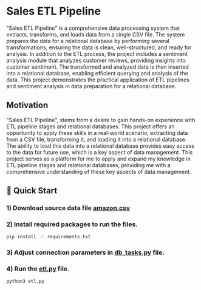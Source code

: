 # Sales ETL Pipeline

"Sales ETL Pipeline" is a comprehensive data processing system that extracts, transforms, and loads data from a single CSV file. The system prepares the data for a relational database by performing several transformations, ensuring the data is clean, well-structured, and ready for analysis. In addition to the ETL process, the project includes a sentiment analysis module that analyzes customer reviews, providing insights into customer sentiment. The transformed and analyzed data is then inserted into a relational database, enabling efficient querying and analysis of the data. This project demonstrates the practical application of ETL pipelines and sentiment analysis in data preparation for a relational database.

## Motivation

"Sales ETL Pipeline", stems from a desire to gain hands-on experience with ETL pipeline stages and relational databases. This project offers an opportunity to apply these skills in a real-world scenario, extracting data from a CSV file, transforming it, and loading it into a relational database. The ability to load this data into a relational database provides easy access to the data for future use, which is a key aspect of data management. This project serves as a platform for me to apply and expand my knowledge in ETL pipeline stages and relational databases, providing me with a comprehensive understanding of these key aspects of data management.

## 🚀 Quick Start

### 1) Download source data file [amazon.csv](https://www.kaggle.com/datasets/karkavelrajaj/amazon-sales-dataset)
### 2) Install required packages to run the files.

```bash
pip install -r requirements.txt
```

### 3) Adjust connection parameters in [db_tasks.py](https://github.com/yasarsultan/salesETL/blob/main/db_tasks.py) file.

### 4) Run the [etl.py](https://github.com/yasarsultan/salesETL/blob/main/etl.py) file.

```bash
python3 etl.py
```
